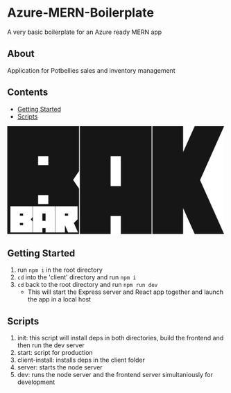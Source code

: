# Azure-MERN-Boilerplate
A very basic boilerplate for an Azure ready MERN app

## About
Application for Potbellies sales and inventory management 

## Contents
* [Getting Started](#Getting-Started)
* [Scripts](#Scripts)

<img width="500" src="client/src/assets/bakbar.png"/>

## Getting Started
1. run ```npm i``` in the root directory
2. ```cd``` into the 'client' directory and run ```npm i```
3. ```cd``` back to the root directory and run ```npm run dev```
	* This will start the Express server and React app together and launch the app in a local host

## Scripts
1. init: this script will install deps in both directories, build the frontend and then run the dev server
2. start: script for production
3. client-install: installs deps in the client folder
4. server: starts the node server
5. dev: runs the node server and the frontend server simultaniously for development
